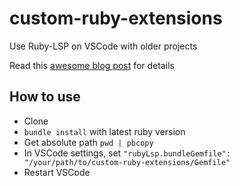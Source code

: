 # custom-ruby-extensions

Use Ruby-LSP on VSCode with older projects

Read this [awesome blog post](https://nrogap.medium.com/install-ruby-lsp-in-vs-code-128f02571ea0) for details

## How to use

- Clone
- `bundle install` with latest ruby version
- Get absolute path `pwd | pbcopy`
- In VSCode settings, set `"rubyLsp.bundleGemfile": "/your/path/to/custom-ruby-extensions/Gemfile"`
- Restart VSCode
